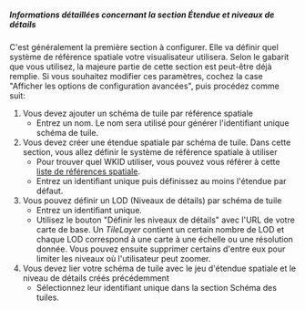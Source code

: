 ##### Informations détaillées concernant la section _Étendue et niveaux de détails_

C'est généralement la première section à configurer. Elle va définir quel système de référence spatiale votre visualisateur utilisera. Selon le gabarit que vous utilisez, la majeure partie de cette section est peut-être déjà remplie. Si vous souhaitez modifier ces paramètres, cochez la case "Afficher les options de configuration avancées", puis procédez comme suit:

1. Vous devez ajouter un schéma de tuile par référence spatiale
    * Entrez un nom. Le nom sera utilisé pour générer l'identifiant unique schéma de tuile.
2. Vous devez créer une étendue spatiale par schéma de tuile. Dans cette section, vous allez définir le système de référence spatiale à utiliser
    * Pour trouver quel WKID utiliser, vous pouvez vous référer à cette [liste de références spatiale](http://spatialreference.org/ref/).
    * Entrez un identifiant unique puis définissez au moins l'étendue par défaut.
3. Vous pouvez définir un LOD (Niveaux de détails) par schéma de tuile
    * Entrez un identifiant unique.
    * Utilisez le bouton "Définir les niveaux de détails" avec l'URL de votre carte de base. Un _TileLayer_ contient un certain nombre de LOD et chaque LOD correspond à une carte à une échelle ou une résolution donnée. Vous pouvez ensuite supprimer certains d'entre eux pour limiter les niveaux où l'utilisateur peut zoomer.
4. Vous devez lier votre schéma de tuile avec le jeu d'étendue spatiale et le niveau de détails créés précédemment
    * Sélectionnez leur identifiant unique dans la section Schéma des tuiles.
